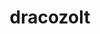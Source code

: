 ---
id: 880
title: dracozolt
types: [electric,dragon]
image: https://raw.githubusercontent.com/PokeAPI/sprites/master/sprites/pokemon/880.png
---